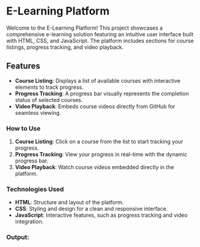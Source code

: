 # E-Learning Platform

Welcome to the E-Learning Platform! This project showcases a comprehensive e-learning solution featuring an intuitive user interface built with HTML, CSS, and JavaScript. The platform includes sections for course listings, progress tracking, and video playback.

## Features

- **Course Listing**: Displays a list of available courses with interactive elements to track progress.
- **Progress Tracking**: A progress bar visually represents the completion status of selected courses.
- **Video Playback**: Embeds course videos directly from GitHub for seamless viewing.

### How to Use

1. **Course Listing**: Click on a course from the list to start tracking your progress.
2. **Progress Tracking**: View your progress in real-time with the dynamic progress bar.
3. **Video Playback**: Watch course videos embedded directly in the platform.

### Technologies Used

- **HTML**: Structure and layout of the platform.
- **CSS**: Styling and design for a clean and responsive interface.
- **JavaScript**: Interactive features, such as progress tracking and video integration.

### Output:

